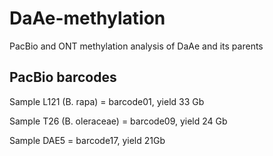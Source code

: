 # DaAe-methylation
PacBio and ONT methylation analysis of DaAe and its parents

## PacBio barcodes

Sample L121 (B. rapa) = barcode01, yield 33 Gb

Sample T26 (B. oleraceae) = barcode09, yield 24 Gb

Sample DAE5 = barcode17, yield 21Gb